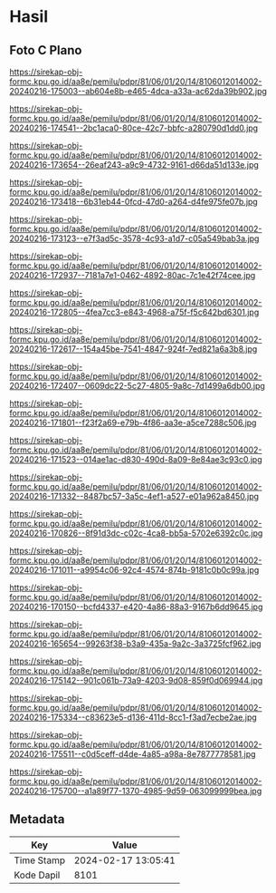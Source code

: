 # Hasil

## Foto C Plano

https://sirekap-obj-formc.kpu.go.id/aa8e/pemilu/pdpr/81/06/01/20/14/8106012014002-20240216-175003--ab604e8b-e465-4dca-a33a-ac62da39b902.jpg

https://sirekap-obj-formc.kpu.go.id/aa8e/pemilu/pdpr/81/06/01/20/14/8106012014002-20240216-174541--2bc1aca0-80ce-42c7-bbfc-a280790d1dd0.jpg

https://sirekap-obj-formc.kpu.go.id/aa8e/pemilu/pdpr/81/06/01/20/14/8106012014002-20240216-173654--26eaf243-a9c9-4732-9161-d66da51d133e.jpg

https://sirekap-obj-formc.kpu.go.id/aa8e/pemilu/pdpr/81/06/01/20/14/8106012014002-20240216-173418--6b31eb44-0fcd-47d0-a264-d4fe975fe07b.jpg

https://sirekap-obj-formc.kpu.go.id/aa8e/pemilu/pdpr/81/06/01/20/14/8106012014002-20240216-173123--e7f3ad5c-3578-4c93-a1d7-c05a549bab3a.jpg

https://sirekap-obj-formc.kpu.go.id/aa8e/pemilu/pdpr/81/06/01/20/14/8106012014002-20240216-172937--7181a7e1-0462-4892-80ac-7c1e42f74cee.jpg

https://sirekap-obj-formc.kpu.go.id/aa8e/pemilu/pdpr/81/06/01/20/14/8106012014002-20240216-172805--4fea7cc3-e843-4968-a75f-f5c642bd6301.jpg

https://sirekap-obj-formc.kpu.go.id/aa8e/pemilu/pdpr/81/06/01/20/14/8106012014002-20240216-172617--154a45be-7541-4847-924f-7ed821a6a3b8.jpg

https://sirekap-obj-formc.kpu.go.id/aa8e/pemilu/pdpr/81/06/01/20/14/8106012014002-20240216-172407--0609dc22-5c27-4805-9a8c-7d1499a6db00.jpg

https://sirekap-obj-formc.kpu.go.id/aa8e/pemilu/pdpr/81/06/01/20/14/8106012014002-20240216-171801--f23f2a69-e79b-4f86-aa3e-a5ce7288c506.jpg

https://sirekap-obj-formc.kpu.go.id/aa8e/pemilu/pdpr/81/06/01/20/14/8106012014002-20240216-171523--014ae1ac-d830-490d-8a09-8e84ae3c93c0.jpg

https://sirekap-obj-formc.kpu.go.id/aa8e/pemilu/pdpr/81/06/01/20/14/8106012014002-20240216-171332--8487bc57-3a5c-4ef1-a527-e01a962a8450.jpg

https://sirekap-obj-formc.kpu.go.id/aa8e/pemilu/pdpr/81/06/01/20/14/8106012014002-20240216-170826--8f91d3dc-c02c-4ca8-bb5a-5702e6392c0c.jpg

https://sirekap-obj-formc.kpu.go.id/aa8e/pemilu/pdpr/81/06/01/20/14/8106012014002-20240216-171011--a9954c06-92c4-4574-874b-9181c0b0c99a.jpg

https://sirekap-obj-formc.kpu.go.id/aa8e/pemilu/pdpr/81/06/01/20/14/8106012014002-20240216-170150--bcfd4337-e420-4a86-88a3-9167b6dd9645.jpg

https://sirekap-obj-formc.kpu.go.id/aa8e/pemilu/pdpr/81/06/01/20/14/8106012014002-20240216-165654--99263f38-b3a9-435a-9a2c-3a3725fcf962.jpg

https://sirekap-obj-formc.kpu.go.id/aa8e/pemilu/pdpr/81/06/01/20/14/8106012014002-20240216-175142--901c061b-73a9-4203-9d08-859f0d069944.jpg

https://sirekap-obj-formc.kpu.go.id/aa8e/pemilu/pdpr/81/06/01/20/14/8106012014002-20240216-175334--c83623e5-d136-411d-8cc1-f3ad7ecbe2ae.jpg

https://sirekap-obj-formc.kpu.go.id/aa8e/pemilu/pdpr/81/06/01/20/14/8106012014002-20240216-175511--c0d5ceff-d4de-4a85-a98a-8e7877778581.jpg

https://sirekap-obj-formc.kpu.go.id/aa8e/pemilu/pdpr/81/06/01/20/14/8106012014002-20240216-175700--a1a89f77-1370-4985-9d59-063099999bea.jpg


## Metadata

| Key        | Value               |
| ---------- | ------------------- |
| Time Stamp | 2024-02-17 13:05:41 |
| Kode Dapil | 8101                |



